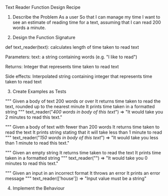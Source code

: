 Text Reader Function Design Recipe

1. Describe the Problem
As a user
So that I can manage my time
I want to see an estimate of reading time for a text, assuming that I can read 200 words a minute.

2. Design the Function Signature

def text_reader(text):
    calculates length of time taken to read text

Parameters: 
    text: a string containing words (e.g. "I like to read")

Returns:
    Integer that represents time taken to read text

Side effects:
    Interpolated string containing integer that represents time taken to read text


3. Create Examples as Tests

"""
Given a body of text 200 words or over
It returns time taken to read the text, rounded up to the nearest minute
It prints time taken in a formatted string
"""
text_reader("_400 words in body of this text_") => "It would take you 2 minutes to read this text."

"""
Given a body of text with fewer than 200 words
It returns time taken to read the text
It prints string stating that it will take less than 1 minute to read
"""
text_reader("_150 words in body of this text_") => "It would take you less than 1 minute to read this text."

"""
Given an empty string
It returns time taken to read the text
It prints time taken in a formatted string
"""
text_reader("") => "It would take you 0 minutes to read this text."

"""
Given an input in an incorrect format
It throws an error
It prints an error message
"""
text_reader(['house']) => "Input value must be a string"


4. Implement the Behaviour

